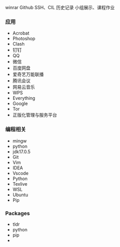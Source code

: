 winrar
Github SSH、CIL
历史记录
小组展示、课程作业

### 应用
- Acrobat
- Photoshop
- Clash
- 钉钉
- QQ
- 微信
- 百度网盘
- 爱奇艺万能联播
- 腾讯会议
- 网易云音乐
- WPS
- Everything
- Google
- Tor
- 正版化管理与服务平台

### 编程相关
- mingw
- python
- jdk17.0.5
- Git
- Vim
- IDEA
- Vscode
- Python
- Texlive
- WSL
- Ubuntu
- Pip

### Packages
- tldr
- python
- pip
- 